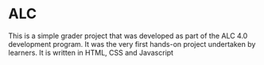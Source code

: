 # ALC
This is a simple grader project that was developed as part of the ALC 4.0 development program.
It was the very first hands-on project undertaken by learners.
It is written in HTML, CSS and Javascript
